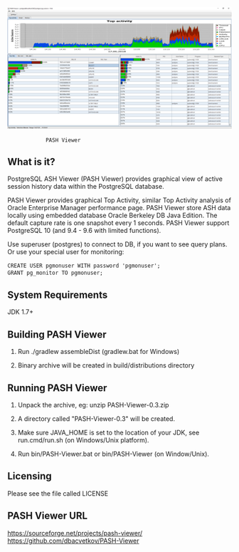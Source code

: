 ![screenshot](screenshots/pash-viewer-screenshot-01.png?raw=true "Screenshot")
				
				PASH Viewer
				
  What is it?
  -----------
  PostgreSQL ASH Viewer (PASH Viewer) provides graphical view of active session history data within the PostgreSQL database.

  PASH Viewer provides graphical Top Activity, similar Top Activity analysis of Oracle Enterprise Manager performance page.
  PASH Viewer store ASH data locally using embedded database Oracle Berkeley DB Java Edition.
  The default capture rate is one snapshot every 1 seconds.
  PASH Viewer support PostgreSQL 10 (and 9.4 - 9.6 with limited functions).

  Use superuser (postgres) to connect to DB, if you want to see query plans.
  Or use your special user for monitoring:

    CREATE USER pgmonuser WITH password 'pgmonuser';
    GRANT pg_monitor TO pgmonuser;


  System Requirements
  -------------------
  JDK 1.7+


  Building PASH Viewer
  ----------------
  1) Run ./gradlew assembleDist (gradlew.bat for Windows)

  2) Binary archive will be created in build/distributions directory


  Running PASH Viewer
  ----------------
  1) Unpack the archive, eg: 
      unzip PASH-Viewer-0.3.zip

  2) A directory called "PASH-Viewer-0.3" will be created.

  3) Make sure JAVA_HOME is set to the location of your JDK, 
  	  see run.cmd/run.sh (on Windows/Unix platform).

  4) Run bin/PASH-Viewer.bat or bin/PASH-Viewer (on Window/Unix).


   Licensing
   ---------
   Please see the file called LICENSE


   PASH Viewer URL
   ----------
   https://sourceforge.net/projects/pash-viewer/
   https://github.com/dbacvetkov/PASH-Viewer
